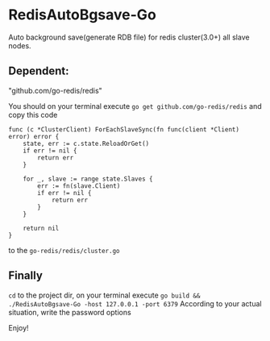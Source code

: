 # RedisAutoBgsave-Go
Auto background save(generate RDB file) for redis cluster(3.0+) all slave nodes.

## Dependent:
"github.com/go-redis/redis"

You should on your terminal execute `go get github.com/go-redis/redis`
and copy this code
```
func (c *ClusterClient) ForEachSlaveSync(fn func(client *Client) error) error {
	state, err := c.state.ReloadOrGet()
	if err != nil {
		return err
	}

	for _, slave := range state.Slaves {
		err := fn(slave.Client)
		if err != nil {
			return err
		}
	}

	return nil
}
```
to the `go-redis/redis/cluster.go`

## Finally
`cd` to the project dir, on your terminal execute `go build && ./RedisAutoBgsave-Go -host 127.0.0.1 -port 6379`
According to your actual situation, write the password options

Enjoy!
